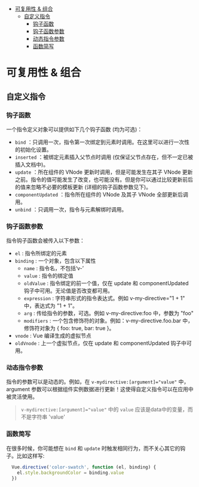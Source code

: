 <!-- TOC -->

- [可复用性 & 组合](#可复用性--组合)
  - [自定义指令](#自定义指令)
    - [钩子函数](#钩子函数)
    - [钩子函数参数](#钩子函数参数)
    - [动态指令参数](#动态指令参数)
    - [函数简写](#函数简写)

<!-- /TOC -->
# 可复用性 & 组合  
## 自定义指令
### 钩子函数
一个指令定义对象可以提供如下几个钩子函数 (均为可选)：
+ `bind` ：只调用一次，指令第一次绑定到元素时调用。在这里可以进行一次性的初始化设置。
+ `inserted` ：被绑定元素插入父节点时调用 (仅保证父节点存在，但不一定已被插入文档中)。
+ `update` ：所在组件的 VNode 更新时调用，但是可能发生在其子 VNode 更新之前。指令的值可能发生了改变，也可能没有。但是你可以通过比较更新前后的值来忽略不必要的模板更新 (详细的钩子函数参数见下)。
+ `componentUpdated` ：指令所在组件的 VNode 及其子 VNode 全部更新后调用。
+ `unbind` ：只调用一次，指令与元素解绑时调用。

### 钩子函数参数
指令钩子函数会被传入以下参数：
+ `el` : 指令所绑定的元素
+ `binding` : 一个对象，包含以下属性
  + `name` : 指令名，不包括‘v-’
  + `value` : 指令的绑定值
  + `oldValue` : 指令绑定的前一个值，仅在 update 和 componentUpdated 钩子中可用。无论值是否改变都可用。
  + `expression` : 字符串形式的指令表达式。例如 v-my-directive="1 + 1" 中，表达式为 "1 + 1"。
  + `arg` : 传给指令的参数，可选。例如 v-my-directive:foo 中，参数为 "foo"
  + `modifiers` : 一个包含修饰符的对象。例如：v-my-directive.foo.bar 中，修饰符对象为 { foo: true, bar: true }。
+ `vnode` : Vue 编译生成的虚拟节点
+ `oldVnode` : 上一个虚拟节点，仅在 update 和 componentUpdated 钩子中可用。

### 动态指令参数
指令的参数可以是动态的。例如，在 `v-mydirective:[argument]="value"` 中，argument 参数可以根据组件实例数据进行更新！这使得自定义指令可以在应用中被灵活使用。
> `v-mydirective:[argument]="value"` 中的 `value` 应该是data中的变量，而不是字符串 'value'

### 函数简写
在很多时候，你可能想在 `bind` 和 `update` 时触发相同行为，而不关心其它的钩子。比如这样写:
```javascript
  Vue.directive('color-swatch', function (el, binding) {
    el.style.backgroundColor = binding.value
  })
```
